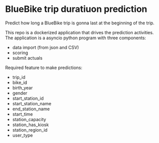 # BlueBike trip duratiuon prediction
Predict how long a BlueBike trip is gonna last at the beginning of the trip.

This repo is a dockerized application that drives the prediction activities. 
The application is a asyncio python program with three components:

- data import (from json and CSV)
- scoring
- submit actuals

Required feature to make predictions:
- trip_id
- bike_id
- birth_year
- gender
- start_station_id
- start_station_name
- end_station_name
- start_time
- station_capacity
- station_has_kiosk
- station_region_id
- user_type